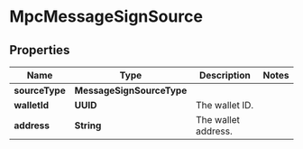 

# MpcMessageSignSource


## Properties

| Name | Type | Description | Notes |
|------------ | ------------- | ------------- | -------------|
|**sourceType** | **MessageSignSourceType** |  |  |
|**walletId** | **UUID** | The wallet ID. |  |
|**address** | **String** | The wallet address. |  |



